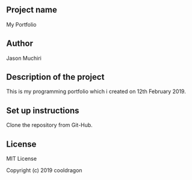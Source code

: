 ## Project name ##
My Portfolio
## Author ##
Jason Muchiri
## Description of the project ##
This is my programming portfolio which i created on 12th February 2019.
## Set up instructions ##
Clone the repository from Git-Hub.
## License ##
MIT License

Copyright (c) 2019 cooldragon
